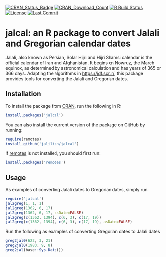 [![CRAN_Status_Badge](http://www.r-pkg.org/badges/version/jalcal)](https://CRAN.R-project.org/package=jalcal)
[![CRAN_Download_Count](http://cranlogs.r-pkg.org/badges/jalcal)](https://CRAN.R-project.org/package=jalcal)
[![R Build Status](https://github.com/jalilian/jalcal/workflows/R-CMD-check/badge.svg)](https://github.com/jalilian/jalcal/actions)
[![License](https://eddelbuettel.github.io/badges/GPL2+.svg)](http://www.gnu.org/licenses/gpl-2.0.html)
[![Last Commit](https://img.shields.io/github/last-commit/jalilian/jalcal)](https://github.com/jalilian/jalcal)

# jalcal: an R package to convert Jalali and Gregorian calendar dates  

Jalali, also known as Persian, Solar Hijri and Hijri Shamsi calendar is the official calendar of Iran and Afghanistan. It begins on Nowruz, the March equinox, as determined by astronomical calculation and has years of 365 or 366 days. Adapting the algorithms in <https://jdf.scr.ir/>, this package provides tools for converting the Jalali and Gregorian dates.

## Installation

To install the package from [CRAN](https://CRAN.R-project.org/package=jalcal), run the following in R:
```R
install.packages('jalcal')
```

You can also install the current version of the package on GitHub by running:
```R
require(remotes)
install_github('jalilian/jalcal')
```

If [remotes](https://github.com/r-lib/remotes) is not installed, you should first run:

```R
install.packages('remotes')
```

## Usage

As examples of converting Jalali dates to Gregorian dates, simply run

```R
require('jalcal')
jal2greg(1, 1, 1)
jal2greg(1362, 6, 17)
jal2greg(1362, 6, 17, asDate=FALSE)
jal2greg(c(1362, 1394), c(6, 3), c(17, 19))
jal2greg(c(1362, 1394), c(6, 3), c(17, 19), asDate=FALSE)
```
Run the following as examples of converting Gregorian dates to Jalali dates
```R
greg2jal0(622, 3, 21)
greg2jal0(1983, 9, 8)
greg2jal(base::Sys.Date())
```
